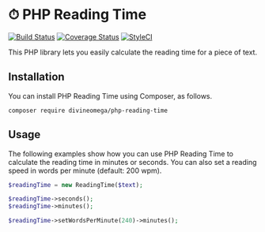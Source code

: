 # ⏱ PHP Reading Time

[![Build Status](https://travis-ci.org/DivineOmega/php-reading-time.svg?branch=master)](https://travis-ci.org/DivineOmega/php-reading-time)
[![Coverage Status](https://coveralls.io/repos/github/DivineOmega/php-reading-time/badge.svg?branch=master)](https://coveralls.io/github/DivineOmega/php-reading-time?branch=master)
[![StyleCI](https://styleci.io/repos/128542116/shield?branch=master)](https://styleci.io/repos/128542116)

This PHP library lets you easily calculate the reading time for a piece of text.

## Installation

You can install PHP Reading Time using Composer, as follows.

```
composer require divineomega/php-reading-time
```

## Usage

The following examples show how you can use PHP Reading Time to calculate the reading time in minutes
or seconds. You can also set a reading speed in words per minute (default: 200 wpm).

```php
$readingTime = new ReadingTime($text);

$readingTime->seconds();
$readingTime->minutes();

$readingTime->setWordsPerMinute(240)->minutes();
```

